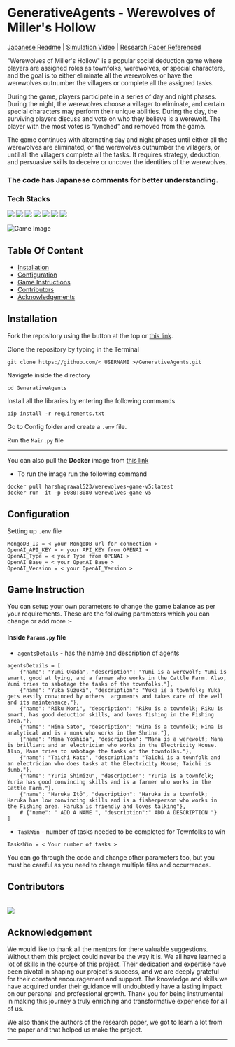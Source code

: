 # GenerativeAgents - Werewolves of Miller's Hollow

<a href="https://github.com/Mitulagr/GenerativeAgents/blob/master/README_JAPANESE.md">Japanese Readme</a> | [Simulation Video](https://drive.google.com/file/d/1uCw6dAqvbABtnKJIM2V4z2de2OBegIWQ/view?usp=sharing) | [Research Paper Referenced](https://arxiv.org/abs/2304.03442)

"Werewolves of Miller's Hollow" is a popular social deduction game where players are assigned roles as townfolks, werewolves, or special characters, and the goal is to either eliminate all the werewolves or have the werewolves outnumber the villagers or complete all the assigned tasks. 

During the game, players participate in a series of day and night phases. During the night, the werewolves choose a villager to eliminate, and certain special characters may perform their unique abilities. During the day, the surviving players discuss and vote on who they believe is a werewolf. The player with the most votes is "lynched" and removed from the game. 

The game continues with alternating day and night phases until either all the werewolves are eliminated, or the werewolves outnumber the villagers, or until all the villagers complete all the tasks. It requires strategy, deduction, and persuasive skills to deceive or uncover the identities of the werewolves.

### The code has Japanese comments for better understanding.

### Tech Stacks
![](https://img.shields.io/badge/OpenAI-412991.svg?stylee&logo=OpenAI&logoColor=white)
![](https://img.shields.io/badge/Python-3776AB.svg?stylee&logo=Python&logoColor=white)
![](https://img.shields.io/badge/PyGame-orange.svg?logo=Python&logoColor=white)
![](https://img.shields.io/badge/MongoDB-white.svg?logo=MongoDB&color=green)
![](https://img.shields.io/badge/PyTorch-db9f5e.svg?logo=PyTorch)
![](https://img.shields.io/badge/Docker-white?logo=Docker)
![](https://img.shields.io/badge/%F0%9F%A4%97-Transformers-yellow)


![Game Image](https://github.com/Mitulagr/GenerativeAgents/assets/32513766/74908d93-f860-432b-ba9d-d10b04f56963)



## Table Of Content

- [Installation](#installation)
- [Configuration](#configuration)
- [Game Instructions](#gameinstructions)
- [Contributors](#contributors)
- [Acknowledgements](#acknowledgements)


## Installation

Fork the repository using the button at the top or [this link](https://github.com/Mitulagr/GenerativeAgents/fork).

Clone the repository by typing in the Terminal
```
git clone https://github.com/< USERNAME >/GenerativeAgents.git
```

Navigate inside the directory
```
cd GenerativeAgents
```

Install all the libraries by entering the following commands

```
pip install -r requirements.txt
```

Go to Config folder and create a `.env` file.

Run the `Main.py` file

<hr>

You can also pull the **Docker** image from [this link](https://hub.docker.com/r/harshagrawal523/werewolves-game-v5/tags)

- To run the image run the following command

```
docker pull harshagrawal523/werewolves-game-v5:latest
docker run -it -p 8080:8080 werewolves-game-v5
```


## Configuration

Setting up `.env` file

```
MongoDB_ID = < your MongoDB url for connection >
OpenAI_API_KEY = < your API_KEY from OPENAI >
OpenAI_Type = < your Type from OPENAI >
OpenAI_Base = < your OpenAI_Base >
OpenAI_Version = < your OpenAI_Version >
```

## Game Instruction

You can setup your own parameters to change the game balance as per your requirements. These are the following parameters which you can change or add more  :-

#### Inside `Params.py` file

* `agentsDetails` - has the name and description of agents

```
agentsDetails = [
    {"name": "Yumi Okada", "description": "Yumi is a werewolf; Yumi is smart, good at lying, and a farmer who works in the Cattle Farm. Also, Yumi tries to sabotage the tasks of the townfolks."},
    {"name": "Yuka Suzuki", "description": "Yuka is a townfolk; Yuka gets easily convinced by others' arguments and takes care of the well and its maintenance."},
    {"name": "Riku Mori", "description": "Riku is a townfolk; Riku is smart, has good deduction skills, and loves fishing in the Fishing area."},
    {"name": "Hina Sato", "description": "Hina is a townfolk; Hina is analytical and is a monk who works in the Shrine."},
    {"name": "Mana Yoshida", "description": "Mana is a werewolf; Mana is brilliant and an electrician who works in the Electricity House. Also, Mana tries to sabotage the tasks of the townfolks."},
    {"name": "Taichi Kato", "description": "Taichi is a townfolk and an electrician who does tasks at the Electricity House; Taichi is dumb."},
    {"name": "Yuria Shimizu", "description": "Yuria is a townfolk; Yuria has good convincing skills and is a farmer who works in the Cattle Farm."},
    {"name": "Haruka Itō", "description": "Haruka is a townfolk; Haruka has low convincing skills and is a fisherperson who works in the Fishing area. Haruka is friendly and loves talking"},
    # {"name": " ADD A NAME ", "description":" ADD A DESCRIPTION "}
]
```

* `TaskWin` - number of tasks needed to be completed for Townfolks to win

``` 
TasksWin = < Your number of tasks >
```

You can go through the code and change other parameters too, but you must be careful as you need to change multiple files and occurrences.

## Contributors

<br/>

<a href="">
  <img src="https://contrib.rocks/image?repo=Mitulagr/GenerativeAgents" />
</a>

<br/>

## Acknowledgement

We would like to thank all the mentors for there valuable suggestions. Without them this project could never be the way it is. We all have learned a lot of skills in the course of this project. Their dedication and expertise have been pivotal in shaping our project's success, and we are deeply grateful for their constant encouragement and support. The knowledge and skills we have acquired under their guidance will undoubtedly have a lasting impact on our personal and professional growth. Thank you for being instrumental in making this journey a truly enriching and transformative experience for all of us.

We also thank the authors of the research paper, we got to learn a lot from the paper and that helped us make the project.

<hr>
